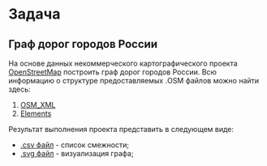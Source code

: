 # Задача
## Граф дорог городов России
На основе данных некоммерческого картографического проекта [OpenStreetMap](https://wiki.openstreetmap.org/wiki/RU:%D0%97%D0%B0%D0%B3%D0%BB%D0%B0%D0%B2%D0%BD%D0%B0%D1%8F_%D1%81%D1%82%D1%80%D0%B0%D0%BD%D0%B8%D1%86%D0%B0?uselang=eng) построить граф дорог городов России. Всю информацию о структуре предоставляемых .OSM файлов можно найти здесь: 
1. [OSM_XML](https://wiki.openstreetmap.org/wiki/OSM_XML)
2. [Elements](https://wiki.openstreetmap.org/wiki/Elements) 

Результат выполнения проекта представить в следующем виде:
* [.csv файл](../AdjList.csv "Ссылка на список смежности города Красноярск") - список смежности;
* [.svg файл](../visualization.svg "Ссылка на визуализацию графа дорог Красноярска") - визуализация графа;

